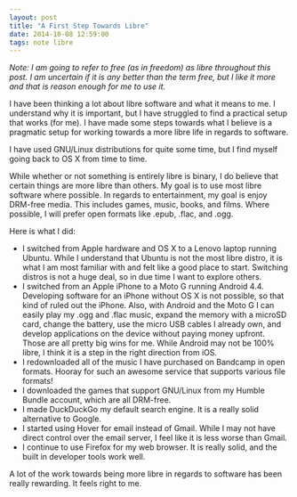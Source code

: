 ```yaml
---
layout: post
title: "A First Step Towards Libre"
date: 2014-10-08 12:59:00
tags: note libre
---
```


_Note: I am going to refer to free (as in freedom) as libre throughout this
post. I am uncertain if it is any better than the term free, but I like it more
and that is reason enough for me to use it._

I have been thinking a lot about libre software and what it means
to me. I understand why it is important, but I have struggled to find a
practical setup that works (for me). I have made some steps towards what I
believe is a pragmatic setup for working towards a more libre life in regards to
software.

I have used GNU/Linux distributions for quite some time, but I find myself going
back to OS X from time to time.

While whether or not something is entirely libre is binary, I do believe that
certain things are more libre than others. My goal is to use most libre software
where possible. In regards to entertainment, my goal is enjoy DRM-free media.
This includes games, music, books, and films. Where possible, I will prefer open
formats like .epub, .flac, and .ogg.

Here is what I did:

- I switched from Apple hardware and OS X to a Lenovo laptop running Ubuntu. While
  I understand that Ubuntu is not the most libre distro, it is what I am most
  familiar with and felt like a good place to start. Switching distros is not a
  huge deal, so in due time I want to explore others.
- I switched from an Apple iPhone to a Moto G running Android 4.4. Developing
  software for an iPhone without OS X is not possible, so that kind of ruled out
  the iPhone. Also, with Android and the Moto G I can easily play my .ogg and
  .flac music, expand the memory with a microSD card, change the battery, use
  the micro USB cables I already own, and develop applications on the device
  without paying money upfront. Those are all pretty big wins for me. While
  Android may not be 100% libre, I think it is a step in the right direction
  from iOS.
- I redownloaded all of the music I have purchased on Bandcamp in open formats.
  Hooray for such an awesome service that supports various file formats!
- I downloaded the games that support GNU/Linux from my Humble Bundle account,
  which are all DRM-free.
- I made DuckDuckGo my default search engine. It is a really solid alternative
  to Google.
- I started using Hover for email instead of Gmail. While I may not have direct
  control over the email server, I feel like it is less worse than Gmail.
- I continue to use Firefox for my web browser. It is really solid, and the
  built in developer tools work well.

A lot of the work towards being more libre in regards to software has been
really rewarding. It feels right to me.
